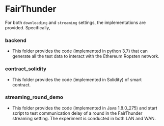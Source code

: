 # FairThunder

For both `downloading` and `streaming` settings, the implementations are provided. Specifically,

### backend
- This folder provides the code (implemented in python 3.7) that can generate all the test data to interact with the Ethereum Ropsten network.

### contract_solidity
- This folder provides the code (implemented in Solidity) of smart contract.

### streaming_round_demo
- This folder provides the code (implemented in Java 1.8.0_275) and start script to test communication delay of a round in the FairThunder streaming setting. The experiment is conducted in both LAN and WAN.
